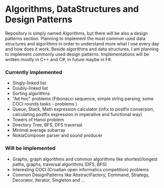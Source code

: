 # Algorithms, DataStructures and Design Patterns

Repository is simply named Algorithms, but there will be also a design patterns section. Planning to implement the most common used data structures and algorithms in order to understand more what I use every day and how does it work. Beside algorithms and data structures, I am planning to implement commonly used design patterns. Implementations will be written mostly in C++ and C#, in future maybe in F#. 

### Currently implemented
* Singly-linked list
* Doubly-linked list
* Sorting algorithms
* "Ad hoc" problems (Fibonacci sequence, simple string parsing, some COCI rounds tasks - problems )
* Queue, Stack, Math expression calculator (infix to postfix conversion, calculating postfix expression in imperative and functional way)
* Towers of Hanoi problem
* Directory Tree, BFS, DFS traversal
* Minimal average subarray
* NokiaComposer parser and sound producer

### Will be implemented
* Graphs, graph algorithms and common algorithms like shortest/longest paths, graphs, traversal algorithms (DFS, BFS)
* Interesting COCI (Croatian open informatics competition) problems
* Common DesignPatterns like AbstractFactory, Command, Strategy, Decorator, Iterator, Singleton and ...
